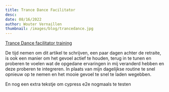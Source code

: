 ```yaml
---
title: Trance Dance Facilitator
desc: 
date: 08/16/2022
author: Wouter Vernaillen
thumbnail: /images/blog/trancedance.jpg
---
```


[Trance Dance facilitator training](https://trance-dance.net/events/trancedance-facilitator-training/)

<iframe-component
    src="https://www.youtube.com/embed/YgY8HZdC7SU"
    title="Trance Dance | trance-dance.net"></iframe-component>

De tijd nemen om dit artikel te schrijven, een paar dagen achter de retraite, is ook een manier om het gevoel actief te houden, terug in te tunen en proberen te voelen wat de opgedane ervaringen in mij veranderd hebben en deze proberen te integreren. In plaats van mijn dagelijkse routine te snel opnieuw op te nemen en het mooie gevoel te snel te laden wegebben.

En nog een extra tekstje om cypress e2e nogmaals te testen

